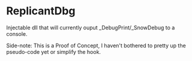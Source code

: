 # ReplicantDbg
Injectable dll that will currently ouput _DebugPrint/_SnowDebug to a console.

Side-note: This is a Proof of Concept, I haven't bothered to pretty up the pseudo-code yet or simplify the hook. 
 
